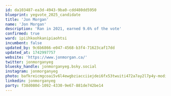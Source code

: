 ```yaml
---
id: da103487-ea3d-4943-9ba0-cdd480dd5950
blueprint: yegvote_2025_candidate
title: 'Jon Morgan'
name: 'Jon Morgan'
description: 'Ran in 2021, earned 9.6% of the vote'
confirmed: true
ward: ipiihkoohkanipiaohtsi
incumbent: false
updated_by: 9c6b6866-e047-4568-b3f4-71623caf17dd
updated_at: 1742997757
website: 'https://www.jonmorgan.ca/'
twitter: jonmorganyeg
bluesky_handle: jonmorganyeg.bsky.social
instagram: jonmorganyeg
photo: bafkreicmgcoai5v6l4ewgbziacciiejdei6fx53twuiti472a7ay2l7p4y-modified.png
linkedin: jonmorganyeg
party: f38d080d-1092-4330-9e67-881de742be14
---
```

